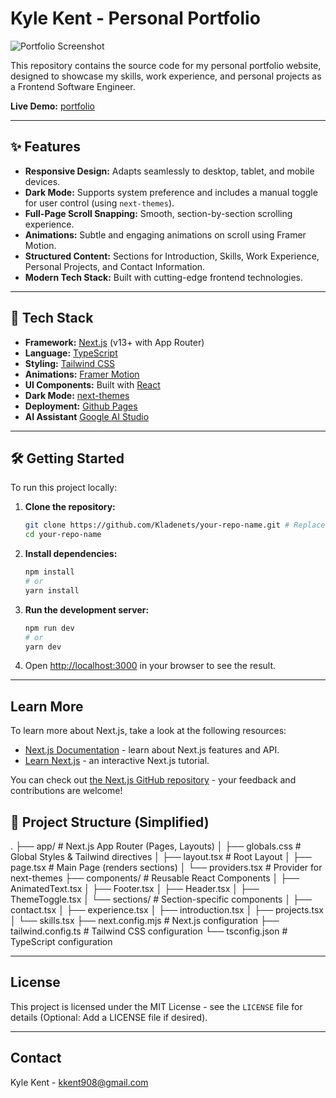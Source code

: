 # Kyle Kent - Personal Portfolio

![Portfolio Screenshot](placeholder.png) <!-- Optional: Replace placeholder.png with an actual screenshot link after deploying or locally -->

This repository contains the source code for my personal portfolio website, designed to showcase my skills, work experience, and personal projects as a Frontend Software Engineer.

**Live Demo:** [portfolio](https://kladenets.github.io/portfolio/) <!-- Replace with your actual deployment link -->

---

## ✨ Features

- **Responsive Design:** Adapts seamlessly to desktop, tablet, and mobile devices.
- **Dark Mode:** Supports system preference and includes a manual toggle for user control (using `next-themes`).
- **Full-Page Scroll Snapping:** Smooth, section-by-section scrolling experience.
- **Animations:** Subtle and engaging animations on scroll using Framer Motion.
- **Structured Content:** Sections for Introduction, Skills, Work Experience, Personal Projects, and Contact Information.
- **Modern Tech Stack:** Built with cutting-edge frontend technologies.

---

## 🚀 Tech Stack

- **Framework:** [Next.js](https://nextjs.org/) (v13+ with App Router)
- **Language:** [TypeScript](https://www.typescriptlang.org/)
- **Styling:** [Tailwind CSS](https://tailwindcss.com/)
- **Animations:** [Framer Motion](https://www.framer.com/motion/)
- **UI Components:** Built with [React](https://reactjs.org/)
- **Dark Mode:** [next-themes](https://github.com/pacocoursey/next-themes)
- **Deployment:** [Github Pages](https://docs.github.com/en/pages)
- **AI Assistant** [Google AI Studio](https://aistudio.google.com/welcome)

---

## 🛠️ Getting Started

To run this project locally:

1.  **Clone the repository:**

    ```bash
    git clone https://github.com/Kladenets/your-repo-name.git # Replace with your repo URL
    cd your-repo-name
    ```

2.  **Install dependencies:**

    ```bash
    npm install
    # or
    yarn install
    ```

3.  **Run the development server:**

    ```bash
    npm run dev
    # or
    yarn dev
    ```

4.  Open [http://localhost:3000](http://localhost:3000) in your browser to see the result.

---

## Learn More

To learn more about Next.js, take a look at the following resources:

- [Next.js Documentation](https://nextjs.org/docs) - learn about Next.js features and API.
- [Learn Next.js](https://nextjs.org/learn) - an interactive Next.js tutorial.

You can check out [the Next.js GitHub repository](https://github.com/vercel/next.js) - your feedback and contributions are welcome!

## 📂 Project Structure (Simplified)

.
├── app/ # Next.js App Router (Pages, Layouts)
│ ├── globals.css # Global Styles & Tailwind directives
│ ├── layout.tsx # Root Layout
│ ├── page.tsx # Main Page (renders sections)
│ └── providers.tsx # Provider for next-themes
├── components/ # Reusable React Components
│ ├── AnimatedText.tsx
│ ├── Footer.tsx
│ ├── Header.tsx
│ ├── ThemeToggle.tsx
│ └── sections/ # Section-specific components
│ ├── contact.tsx
│ ├── experience.tsx
│ ├── introduction.tsx
│ ├── projects.tsx
│ └── skills.tsx
├── next.config.mjs # Next.js configuration
├── tailwind.config.ts # Tailwind CSS configuration
└── tsconfig.json # TypeScript configuration

---

## License

This project is licensed under the MIT License - see the `LICENSE` file for details (Optional: Add a LICENSE file if desired).

---

## Contact

Kyle Kent - [kkent908@gmail.com](mailto:kkent908@gmail.com)
